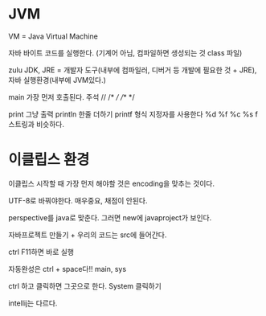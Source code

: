 # JVM

VM = Java Virtual Machine

자바 바이트 코드를 실행한다. (기계어 아님, 컴파일하면 생성되는 것 class 파일)

zulu JDK, JRE = 개발자 도구(내부에 컴파일러, 디버거 등 개발에 필요한 것 + JRE), 자바 실행환경(내부에 JVM있다.) 

main 가장 먼저 호출된다. 주석 // /* */ /** */

print 그냥 출력 println 한줄 더하기  printf 형식 지정자를 사용한다 %d %f %c %s f스트링과 비슷하다.

# 이클립스 환경

이클립스 시작할 때 가장 먼저 해야할 것은 encoding을 맞추는 것이다.

UTF-8로 바꿔야한다. 매우중요, 채점이 안된다.

perspective를 java로 맞춘다. 그러면 new에 javaproject가 보인다.

자바프로젝트 만들기 + 우리의 코드는 src에 들어간다.

ctrl F11하면 바로 실행

자동완성은 ctrl + space다!! main, sys

ctrl 하고 클릭하면 그곳으로 한다. System 클릭하기

intellij는 다르다.
